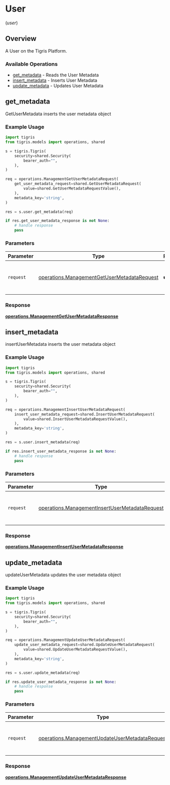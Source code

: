 # User
(*user*)

## Overview

A User on the Tigris Platform.

### Available Operations

* [get_metadata](#get_metadata) - Reads the User Metadata
* [insert_metadata](#insert_metadata) - Inserts User Metadata
* [update_metadata](#update_metadata) - Updates User Metadata

## get_metadata

GetUserMetadata inserts the user metadata object

### Example Usage

```python
import tigris
from tigris.models import operations, shared

s = tigris.Tigris(
    security=shared.Security(
        bearer_auth="",
    ),
)

req = operations.ManagementGetUserMetadataRequest(
    get_user_metadata_request=shared.GetUserMetadataRequest(
        value=shared.GetUserMetadataRequestValue(),
    ),
    metadata_key='string',
)

res = s.user.get_metadata(req)

if res.get_user_metadata_response is not None:
    # handle response
    pass
```

### Parameters

| Parameter                                                                                                  | Type                                                                                                       | Required                                                                                                   | Description                                                                                                |
| ---------------------------------------------------------------------------------------------------------- | ---------------------------------------------------------------------------------------------------------- | ---------------------------------------------------------------------------------------------------------- | ---------------------------------------------------------------------------------------------------------- |
| `request`                                                                                                  | [operations.ManagementGetUserMetadataRequest](../../models/operations/managementgetusermetadatarequest.md) | :heavy_check_mark:                                                                                         | The request object to use for the request.                                                                 |


### Response

**[operations.ManagementGetUserMetadataResponse](../../models/operations/managementgetusermetadataresponse.md)**


## insert_metadata

insertUserMetadata inserts the user metadata object

### Example Usage

```python
import tigris
from tigris.models import operations, shared

s = tigris.Tigris(
    security=shared.Security(
        bearer_auth="",
    ),
)

req = operations.ManagementInsertUserMetadataRequest(
    insert_user_metadata_request=shared.InsertUserMetadataRequest(
        value=shared.InsertUserMetadataRequestValue(),
    ),
    metadata_key='string',
)

res = s.user.insert_metadata(req)

if res.insert_user_metadata_response is not None:
    # handle response
    pass
```

### Parameters

| Parameter                                                                                                        | Type                                                                                                             | Required                                                                                                         | Description                                                                                                      |
| ---------------------------------------------------------------------------------------------------------------- | ---------------------------------------------------------------------------------------------------------------- | ---------------------------------------------------------------------------------------------------------------- | ---------------------------------------------------------------------------------------------------------------- |
| `request`                                                                                                        | [operations.ManagementInsertUserMetadataRequest](../../models/operations/managementinsertusermetadatarequest.md) | :heavy_check_mark:                                                                                               | The request object to use for the request.                                                                       |


### Response

**[operations.ManagementInsertUserMetadataResponse](../../models/operations/managementinsertusermetadataresponse.md)**


## update_metadata

updateUserMetadata updates the user metadata object

### Example Usage

```python
import tigris
from tigris.models import operations, shared

s = tigris.Tigris(
    security=shared.Security(
        bearer_auth="",
    ),
)

req = operations.ManagementUpdateUserMetadataRequest(
    update_user_metadata_request=shared.UpdateUserMetadataRequest(
        value=shared.UpdateUserMetadataRequestValue(),
    ),
    metadata_key='string',
)

res = s.user.update_metadata(req)

if res.update_user_metadata_response is not None:
    # handle response
    pass
```

### Parameters

| Parameter                                                                                                        | Type                                                                                                             | Required                                                                                                         | Description                                                                                                      |
| ---------------------------------------------------------------------------------------------------------------- | ---------------------------------------------------------------------------------------------------------------- | ---------------------------------------------------------------------------------------------------------------- | ---------------------------------------------------------------------------------------------------------------- |
| `request`                                                                                                        | [operations.ManagementUpdateUserMetadataRequest](../../models/operations/managementupdateusermetadatarequest.md) | :heavy_check_mark:                                                                                               | The request object to use for the request.                                                                       |


### Response

**[operations.ManagementUpdateUserMetadataResponse](../../models/operations/managementupdateusermetadataresponse.md)**

